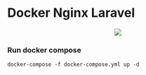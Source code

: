 # Docker Nginx Laravel

<p align="center">
  <a href="https://github.com/Muhammadislom">
    <img src="https://skillicons.dev/icons?i=docker,nginx,laravel,mysql,postgresql,redis" />
  </a>
</p>

### Run docker compose

```
docker-compose -f docker-compose.yml up -d
```
